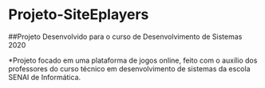 # Projeto-SiteEplayers
##Projeto Desenvolvido para o curso de Desenvolvimento de Sistemas 2020

*Projeto focado em uma plataforma de jogos online, feito com o auxílio dos professores do curso técnico em desenvolvimento de sistemas da escola SENAI de Informática.
